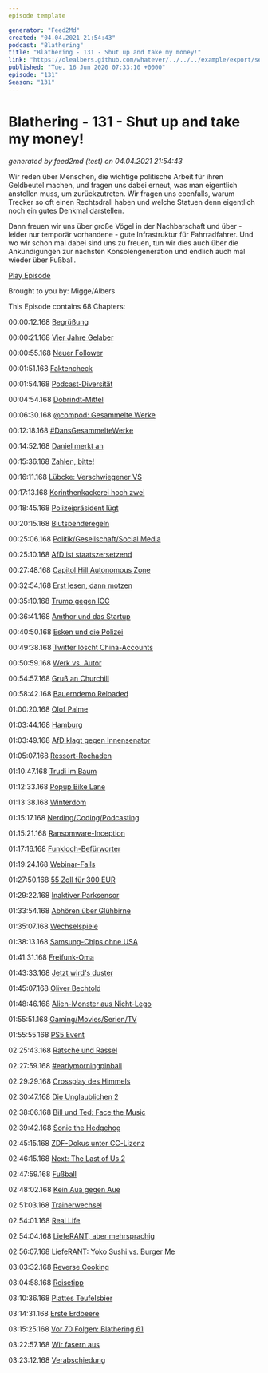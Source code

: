 ```yaml
---
episode template

generator: "Feed2Md"
created: "04.04.2021 21:54:43"
podcast: "Blathering"
title: "Blathering - 131 - Shut up and take my money!"
link: "https://olealbers.github.com/whatever/../../../example/export/seasons/5/2020/6/Blathering - 131 - Shut up and take my money!.md"
published: "Tue, 16 Jun 2020 07:33:10 +0000"
episode: "131"
Season: "131"
---
```


# Blathering - 131 - Shut up and take my money!
_generated by feed2md (test) on 04.04.2021 21:54:43_

Wir reden über Menschen, die wichtige politische Arbeit für ihren Geldbeutel machen, und fragen uns dabei erneut, was man eigentlich anstellen muss, um zurückzutreten. Wir fragen uns ebenfalls, warum Trecker so oft einen Rechtsdrall haben und welche Statuen denn eigentlich noch ein gutes Denkmal darstellen.

Dann freuen wir uns über große Vögel in der Nachbarschaft und über - leider nur temporär vorhandene - gute Infrastruktur für Fahrradfahrer. Und wo wir schon mal dabei sind uns zu freuen, tun wir dies auch über die Ankündigungen zur nächsten Konsolengeneration und endlich auch mal wieder über Fußball.

[Play Episode](https://www.blathering.de/podlove/file/1263/s/feed/c/mp3/blathering_131.mp3)

Brought to you by: Migge/Albers

This Episode contains 68 Chapters:


00:00:12.168 [Begrüßung]()

00:00:21.168 [Vier Jahre Gelaber](https://webshop.burgerme.de/cp/117/bundle)

00:00:55.168 [Neuer Follower](https://twitter.com/BodenseePolitik)

00:01:51.168 [Faktencheck]()

00:01:54.168 [Podcast-Diversität](https://www.podstock.de/)

00:04:54.168 [Dobrindt-Mittel](https://threadreaderapp.com/thread/1270259609232646144.html)

00:06:30.168 [@compod: Gesammelte Werke](https://twitter.com/search?q=(from%3Acompod)%20(%40blathering_pod)%20until%3A2020-06-16%20since%3A2020-06-09&src=typed_query&f=live)

00:12:18.168 [#DansGesammelteWerke](https://twitter.com/search?q=(from%3Aevildanwallace)%20(%40blathering_pod)%20until%3A2020-06-16%20since%3A2020-06-09&src=typed_query&f=live)

00:14:52.168 [Daniel merkt an](https://twitter.com/DieLabertasche/)

00:15:36.168 [Zahlen, bitte!](https://www.tagesschau.de/ausland/corona-brasilien-zahlen-101.html)

00:16:11.168 [Lübcke: Verschwiegener VS](https://www.tagesschau.de/investigativ/panorama/luebcke-verfassungsschutz-markus-h-101.html)

00:17:13.168 [Korinthenkackerei hoch zwei](https://wochendaemmerung.de/ueber-philipp-amthor-rezo-und-die-tanzende-jacinda-ardern/?t=08%3A08)

00:18:45.168 [Polizeipräsident lügt](https://threadreaderapp.com/thread/1271838763698851842.html)

00:20:15.168 [Blutspenderegeln](https://www.bento.de/gefuehle/darf-man-blut-spenden-wenn-man-schwul-ist-a-00000000-0003-0001-0000-000002438584)

00:25:06.168 [Politik/Gesellschaft/Social Media]()

00:25:10.168 [AfD ist staatszersetzend](https://twitter.com/ErikMarquardt/status/1270280174160900096)

00:27:48.168 [Capitol Hill Autonomous Zone](https://en.wikipedia.org/wiki/Capitol_Hill_Autonomous_Zone)

00:32:54.168 [Erst lesen, dann motzen](https://twitter.com/tmigge/status/1270786683538223105)

00:35:10.168 [Trump gegen ICC](https://www.tagesschau.de/ausland/trump-istgh-sanktionen-101.html)

00:36:41.168 [Amthor und das Startup](https://www.tagesspiegel.de/politik/lobbyismus-philipp-amthor-und-die-cdu-welche-rolle-spielte-der-fruehere-ost-beauftragte-christian-hirte/25914142.html)

00:40:50.168 [Esken und die Polizei](https://www.t-online.de/nachrichten/deutschland/id_88026060/rassismus-bei-der-polizei-experte-das-ist-eine-katastrophale-botschaft-.html)

00:49:38.168 [Twitter löscht China-Accounts](https://www.t-online.de/digital/id_88043506/tausende-fake-profile-so-machte-china-im-internet-corona-propaganda.html)

00:50:59.168 [Werk vs. Autor](https://twitter.com/Fessel_E/status/1271708570921381888)

00:54:57.168 [Gruß an Churchill](https://taz.de/Demonstrationen-in-London/!5692504/)

00:58:42.168 [Bauerndemo Reloaded](https://taz.de/Bauernprotest-in-Schleswig-Holstein/!5689633/)

01:00:20.168 [Olof Palme](https://de.wikipedia.org/wiki/Olof_Palme)

01:03:44.168 [Hamburg]()

01:03:49.168 [AfD klagt gegen Innensenator](https://hamburg1.de/nachrichten/45171/AfD_will_Innensenator_verklagen.html)

01:05:07.168 [Ressort-Rochaden](https://www.hamburg.de/pressearchiv-fhh/13952984/2020-06-10-sk-neuer-senat/)

01:10:47.168 [Trudi im Baum](https://hamburg1.de/nachrichten/45144/Pfauendame_Trudi_in_luftiger_Hoehe.html)

01:12:33.168 [Popup Bike Lane](https://hamburg1.de/nachrichten/45206/Pop_Up_Bikelane_in_der_Stresemannstrasse.html)

01:13:38.168 [Winterdom](https://hamburg1.de/nachrichten/45194/Westhagemann_gibt_Hoffnung_auf_Winterdom.html)

01:15:17.168 [Nerding/Coding/Podcasting]()

01:15:21.168 [Ransomware-Inception](https://www.zdnet.de/88380569/falsches-entschluesselungstool-fuer-ransomware-verschluesselt-dateien-erneut/)

01:17:16.168 [Funkloch-Befürworter](https://www.golem.de/news/nemsdorf-goehrendorf-gemeinde-will-wegen-strahlung-im-funkloch-bleiben-2006-148987.html)

01:19:24.168 [Webinar-Fails](https://www.gotomeeting.com/de-de/webinar?sc_lang=de-de)

01:27:50.168 [55 Zoll für 300 EUR](https://www.golem.de/news/medion-x15515-aldi-verkauft-4k-dolby-vision-tv-fuer-300-euro-2006-149078.html)

01:29:22.168 [Inaktiver Parksensor](https://twitter.com/tmigge/status/1271052249071071233)

01:33:54.168 [Abhören über Glühbirne](https://www.golem.de/news/lamphone-wenn-die-lampe-zur-wanze-wird-2006-149086.html)

01:35:07.168 [Wechselspiele](https://www.zdnet.de/88380636/bericht-apple-stellt-plaene-fuer-eigene-cpus-in-macs-auf-der-wwdc-vor/)

01:38:13.168 [Samsung-Chips ohne USA](https://www.golem.de/news/huawei-samsung-hat-halbleiterfertigung-ohne-us-beteiligung-2006-149069.html)

01:41:31.168 [Freifunk-Oma](https://www.golem.de/news/warner-bros-entertainment-alte-mutter-von-freifunker-wegen-filesharing-verurteilt-2006-149063.html)

01:43:33.168 [Jetzt wird's duster](https://twitter.com/petapixel/status/1271842041400406016)

01:45:07.168 [Oliver Bechtold](https://twitter.com/SchlauLicht/status/1271152577061797889)

01:48:46.168 [Alien-Monster aus Nicht-Lego](https://twitter.com/tmigge/status/1272218135572209667)

01:55:51.168 [Gaming/Movies/Serien/TV]()

01:55:55.168 [PS5 Event](https://twitter.com/stammtischphilo/status/1271520902312792067)

02:25:43.168 [Ratsche und Rassel](https://twitter.com/stammtischphilo/status/1270659703538884608)

02:27:59.168 [#earlymorningpinball](https://twitter.com/stammtischphilo/status/1270539973368918022)

02:29:29.168 [Crossplay des Himmels](https://twitter.com/hellogames/status/1270772547873902593)

02:30:47.168 [Die Unglaublichen 2](https://www.kino.de/film/die-unglaublichen-2-2018/news/die-unglaublichen-2-kritik-lustig-statt-originell/)

02:38:06.168 [Bill und Ted: Face the Music](https://www.youtube.com/watch?v=0hAL7emClFM)

02:39:42.168 [Sonic the Hedgehog](https://de.wikipedia.org/wiki/Sonic_the_Hedgehog_(Film))

02:45:15.168 [ZDF-Dokus unter CC-Lizenz](https://www.zdf.de/dokumentation/terra-x/terra-x-creative-commons-cc-100.html#xtor=CS5-4)

02:46:15.168 [Next: The Last of Us 2](https://www.youtube.com/watch?v=qPNiIeKMHyg)

02:47:59.168 [Fußball]()

02:48:02.168 [Kein Aua gegen Aue](https://www.fcstpauli.com/news/der-fc-st-pauli-besiegt-den-fc-erzgebirge-aue-1920/)

02:51:03.168 [Trainerwechsel](https://www.volksstimme.de/1fcm/fussball-fcm-gewinnt-gegen-koeln-20)

02:54:01.168 [Real Life]()

02:54:04.168 [LiefeRANT, aber mehrsprachig](https://twitter.com/stammtischphilo/status/1270270307983659008)

02:56:07.168 [LiefeRANT: Yoko Sushi vs. Burger Me](https://webshop.burgerme.de/cp/117/bundle)

03:03:32.168 [Reverse Cooking](https://twitter.com/stammtischphilo/status/1271536656647180288)

03:04:58.168 [Reisetipp](https://www.stenaline.de/unsere-routen/frederikshavn-oslo)

03:10:36.168 [Plattes Teufelsbier](https://twitter.com/stammtischphilo/status/1272221209317572614)

03:14:31.168 [Erste Erdbeere](https://twitter.com/stammtischphilo/status/1271802772560773120)

03:15:25.168 [Vor 70 Folgen: Blathering 61](https://www.blathering.de/2018/10/blathering-061-old-things-waste-and-past/)

03:22:57.168 [Wir fasern aus]()

03:23:12.168 [Verabschiedung]()


